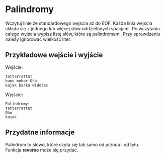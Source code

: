 # Palindromy
Wczytuj linie ze standardowego wejścia aż do EOF. Każda linia wejścia składa
się z jednego lub więcej słów oddzielonych spacjami. Po wczytaniu całego
wyjścia wypisz listę słów, które są palindromami. Przy sprawdzeniu należy
ignorować wielkość liter.

## Przykładowe wejście i wyjście
Wejście:
```
tattarrattat
hueu moher Oho
kajak barka widelec
```
Wyjście:
```
Palindromy:
tattarrattat
Oho
kajak
```

## Przydatne informacje
Palindrom to słowo, które czyta się tak samo od przodu i od tyłu.  
Funkcja **reverse** może się przydać.
